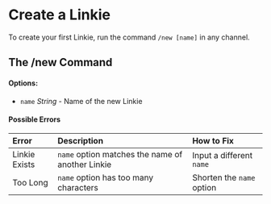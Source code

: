 # Create a Linkie

To create your first Linkie, run the command `/new [name]` in any channel.

## The /new Command
#### Options:
- `name` *String* - Name of the new Linkie

#### Possible Errors

| Error | Description | How to Fix |
| :---  | :--- | :--- |
| Linkie Exists | `name` option matches the name of another Linkie | Input a different `name` |
| Too Long | `name` option has too many characters | Shorten the `name` option |
